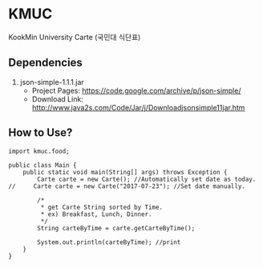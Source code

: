 # KMUC
KookMin University Carte (국민대 식단표)

## Dependencies
1. json-simple-1.1.1.jar
    * Project Pages: https://code.google.com/archive/p/json-simple/
    * Download Link: http://www.java2s.com/Code/Jar/j/Downloadjsonsimple11jar.htm
   
## How to Use?
                  
    import kmuc.food;
    
    public class Main {
        public static void main(String[] args) throws Exception {
            Carte carte = new Carte(); //Automatically set date as today.
    //	   Carte carte = new Carte("2017-07-23"); //Set date manually.
        
            /* 
             * get Carte String sorted by Time.
             * ex) Breakfast, Lunch, Dinner.
             */
            String carteByTime = carte.getCarteByTime();
        
            System.out.println(carteByTime); //print
        }
    }
               
